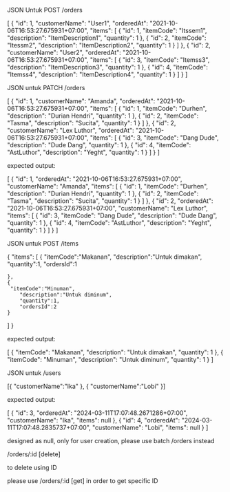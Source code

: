 JSON Untuk POST /orders

[
    {
        "id": 1,
        "customerName": "User1",
        "orderedAt": "2021-10-06T16:53:27.675931+07:00",
        "items": [
            {
                "id": 1,
                "itemCode": "Itssem1",
                "description": "ItemDescription1",
                "quantity": 1
            },
            {
                "id": 2,
                "itemCode": "Itessm2",
                "description": "ItemDescription2",
                "quantity": 1
            }
        ]
    },
    {
        "id": 2,
        "customerName": "User2",
        "orderedAt": "2021-10-06T16:53:27.675931+07:00",
        "items": [
            {
                "id": 3,
                "itemCode": "Itemss3",
                "description": "ItemDescription3",
                "quantity": 1
            },
            {
                "id": 4,
                "itemCode": "Itemss4",
                "description": "ItemDescription4",
                "quantity": 1
            }
        ]
    }
]


JSON untuk PATCH /orders

[
    {
        "id": 1,
        "customerName": "Amanda",
        "orderedAt": "2021-10-06T16:53:27.675931+07:00",
        "items": [
            {
                "id": 1,
                "itemCode": "Durhen",
                "description": "Durian Hendri",
                "quantity": 1
            },
            {
                "id": 2,
                "itemCode": "Tasma",
                "description": "Sucita",
                "quantity": 1
            }
        ]
    },
    {
        "id": 2,
        "customerName": "Lex Luthor",
        "orderedAt": "2021-10-06T16:53:27.675931+07:00",
        "items": [
            {
                "id": 3,
                "itemCode": "Dang Dude",
                "description": "Dude Dang",
                "quantity": 1
            },
            {
                "id": 4,
                "itemCode": "AstLuthor",
                "description": "Yeght",
                "quantity": 1
            }
        ]
    }
]

expected output:

[
    {
        "id": 1,
        "orderedAt": "2021-10-06T16:53:27.675931+07:00",
        "customerName": "Amanda",
        "items": [
            {
                "id": 1,
                "itemCode": "Durhen",
                "description": "Durian Hendri",
                "quantity": 1
            },
            {
                "id": 2,
                "itemCode": "Tasma",
                "description": "Sucita",
                "quantity": 1
            }
        ]
    },
    {
        "id": 2,
        "orderedAt": "2021-10-06T16:53:27.675931+07:00",
        "customerName": "Lex Luthor",
        "items": [
            {
                "id": 3,
                "itemCode": "Dang Dude",
                "description": "Dude Dang",
                "quantity": 1
            },
            {
                "id": 4,
                "itemCode": "AstLuthor",
                "description": "Yeght",
                "quantity": 1
            }
        ]
    }
]



JSON untuk POST /items

{
    "items":
[
    {
        "itemCode":"Makanan",
        "description":"Untuk dimakan",
        "quantity":1,
        "ordersId":1

    },
    {
     "itemCode":"Minuman",
        "description":"Untuk diminum",
        "quantity":1,
        "ordersId":2
    }
]
}

expected output:

[
    {
        "itemCode": "Makanan",
        "description": "Untuk dimakan",
        "quantity": 1
    },
    {
        "itemCode": "Minuman",
        "description": "Untuk diminum",
        "quantity": 1
    }
]

JSON untuk /users

[{
"customerName":"Ika"
},
{
"customerName":"Lobi"
}]

expected output:

[
    {
        "id": 3,
        "orderedAt": "2024-03-11T17:07:48.2671286+07:00",
        "customerName": "Ika",
        "items": null
    },
    {
        "id": 4,
        "orderedAt": "2024-03-11T17:07:48.2835737+07:00",
        "customerName": "Lobi",
        "items": null
    }
]

designed as null, only for user creation, please use batch /orders instead

/orders/:id [delete]

to delete using ID

please use /orders/:id [get] in order to get specific ID
